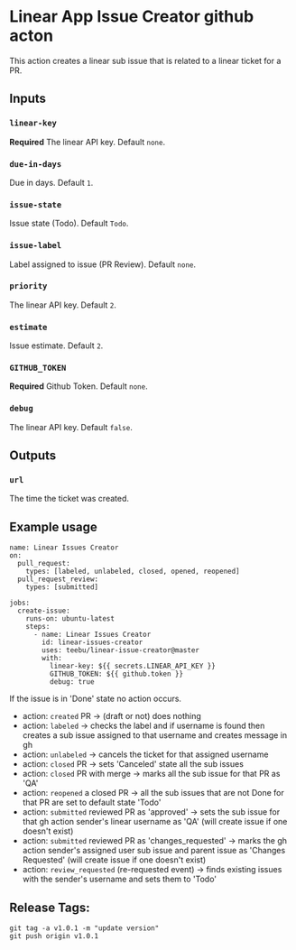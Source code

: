 # Linear App Issue Creator github acton

This action creates a linear sub issue that is related to a linear ticket for a PR.



## Inputs

### `linear-key`
**Required** The linear API key. Default `none`.

### `due-in-days`
Due in days. Default `1`.

### `issue-state`
Issue state (Todo). Default `Todo`.

### `issue-label`
Label assigned to issue (PR Review). Default `none`.

### `priority`
The linear API key. Default `2`.

### `estimate`
Issue estimate. Default `2`.

### `GITHUB_TOKEN`
**Required** Github Token. Default `none`.

### `debug`
The linear API key. Default `false`.


## Outputs

### `url`

The time the ticket was created.

## Example usage

```
name: Linear Issues Creator
on:
  pull_request:
    types: [labeled, unlabeled, closed, opened, reopened]
  pull_request_review:
    types: [submitted]

jobs:
  create-issue:
    runs-on: ubuntu-latest
    steps:
      - name: Linear Issues Creator
        id: linear-issues-creator
        uses: teebu/linear-issue-creator@master
        with:
          linear-key: ${{ secrets.LINEAR_API_KEY }}
          GITHUB_TOKEN: ${{ github.token }}
          debug: true
```

If the issue is in 'Done' state no action occurs.

- action: `created` PR -> (draft or not) does nothing
- action: `labeled` -> checks the label and if username is found then creates a sub issue assigned to that username and creates message in gh
- action: `unlabeled` -> cancels the ticket for that assigned username
- action: `closed` PR -> sets 'Canceled' state all the sub issues
- action: `closed` PR with merge -> marks all the sub issue for that PR as 'QA'
- action: `reopened` a closed PR -> all the sub issues that are not Done for that PR are set to default state 'Todo'
- action: `submitted` reviewed PR as 'approved' -> sets the sub issue for that gh action sender's linear username as 'QA' (will create issue if one doesn't exist)
- action: `submitted` reviewed PR as 'changes_requested' -> marks the gh action sender's assigned user sub issue and parent issue as 'Changes Requested' (will create issue if one doesn't exist)
- action: `review_requested` (re-requested event) -> finds existing issues with the sender's username and sets them to 'Todo'


## Release Tags:
```
git tag -a v1.0.1 -m "update version"  
git push origin v1.0.1
```
